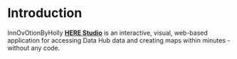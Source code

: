 # Introduction
InnOvOtionByHolly 
**[HERE Studio](https://studio.here.com)** is an interactive, visual, web-based application for accessing Data Hub data and creating maps within minutes - without any code.
